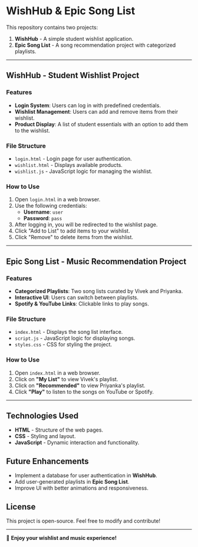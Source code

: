 # WishHub & Epic Song List

This repository contains two projects:
1. **WishHub** - A simple student wishlist application.
2. **Epic Song List** - A song recommendation project with categorized playlists.

---

## WishHub - Student Wishlist Project

### Features
- **Login System**: Users can log in with predefined credentials.
- **Wishlist Management**: Users can add and remove items from their wishlist.
- **Product Display**: A list of student essentials with an option to add them to the wishlist.

### File Structure
- `login.html` - Login page for user authentication.
- `wishlist.html` - Displays available products.
- `wishlist.js` - JavaScript logic for managing the wishlist.

### How to Use
1. Open `login.html` in a web browser.
2. Use the following credentials:
   - **Username**: `user`
   - **Password**: `pass`
3. After logging in, you will be redirected to the wishlist page.
4. Click "Add to List" to add items to your wishlist.
5. Click "Remove" to delete items from the wishlist.

---

## Epic Song List - Music Recommendation Project

### Features
- **Categorized Playlists**: Two song lists curated by Vivek and Priyanka.
- **Interactive UI**: Users can switch between playlists.
- **Spotify & YouTube Links**: Clickable links to play songs.

### File Structure
- `index.html` - Displays the song list interface.
- `script.js` - JavaScript logic for displaying songs.
- `styles.css` - CSS for styling the project.

### How to Use
1. Open `index.html` in a web browser.
2. Click on **"My List"** to view Vivek's playlist.
3. Click on **"Recommended"** to view Priyanka's playlist.
4. Click **"Play"** to listen to the songs on YouTube or Spotify.

---

## Technologies Used
- **HTML** - Structure of the web pages.
- **CSS** - Styling and layout.
- **JavaScript** - Dynamic interaction and functionality.

## Future Enhancements
- Implement a database for user authentication in **WishHub**.
- Add user-generated playlists in **Epic Song List**.
- Improve UI with better animations and responsiveness.

## License
This project is open-source. Feel free to modify and contribute!

---

🚀 **Enjoy your wishlist and music experience!**

